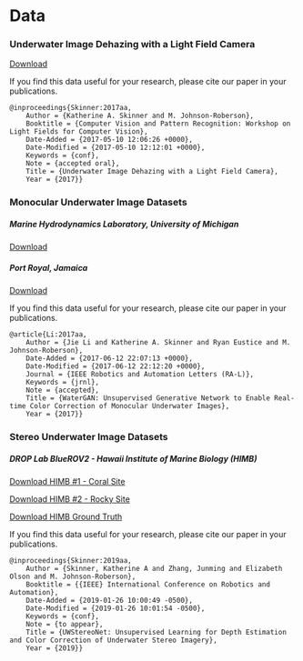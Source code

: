 # Data
### Underwater Image Dehazing with a Light Field Camera
[Download](https://drive.google.com/file/d/0BzY2TG1VpXRoQUdyaTdpR0lDYkE/view?usp=sharing)

If you find this data useful for your research, please cite our paper in your publications.

```
@inproceedings{Skinner:2017aa,
	Author = {Katherine A. Skinner and M. Johnson-Roberson},
	Booktitle = {Computer Vision and Pattern Recognition: Workshop on Light Fields for Computer Vision},
	Date-Added = {2017-05-10 12:06:26 +0000},
	Date-Modified = {2017-05-10 12:12:01 +0000},
	Keywords = {conf},
	Note = {accepted oral},
	Title = {Underwater Image Dehazing with a Light Field Camera},
	Year = {2017}}
```

### Monocular Underwater Image Datasets
##### Marine Hydrodynamics Laboratory, University of Michigan
[Download](http://www.umich.edu/~dropopen/MHL.tar.gz)

##### Port Royal, Jamaica
[Download](http://www.umich.edu/~dropda/Jamaica.tar.gz)

If you find this data useful for your research, please cite our paper in your publications.

```
@article{Li:2017aa,
	Author = {Jie Li and Katherine A. Skinner and Ryan Eustice and M. Johnson-Roberson},
	Date-Added = {2017-06-12 22:07:13 +0000},
	Date-Modified = {2017-06-12 22:12:20 +0000},
	Journal = {IEEE Robotics and Automation Letters (RA-L)},
	Keywords = {jrnl},
	Note = {accepted},
	Title = {WaterGAN: Unsupervised Generative Network to Enable Real-time Color Correction of Monocular Underwater Images},
	Year = {2017}}
```

### Stereo Underwater Image Datasets
##### DROP Lab BlueROV2 - Hawaii Institute of Marine Biology (HIMB)
[Download HIMB #1 - Coral Site](http://www.umich.edu/~dropopen2/DROPUWStereo_HIMB1_docksite.tar.gz)

[Download HIMB #2 - Rocky Site](http://www.umich.edu/~dropopen2/DROPUWStereo_HIMB2_labsite.tar.gz)

[Download HIMB Ground Truth](http://www.umich.edu/~dropopen2/DROPUWStereo_HIMB_ground.tar.gz)

If you find this data useful for your research, please cite our paper in your publications.

```
@inproceedings{Skinner:2019aa,
	Author = {Skinner, Katherine A and Zhang, Junming and Elizabeth Olson and M. Johnson-Roberson},
	Booktitle = {{IEEE} International Conference on Robotics and Automation},
	Date-Added = {2019-01-26 10:00:49 -0500},
	Date-Modified = {2019-01-26 10:01:54 -0500},
	Keywords = {conf},
	Note = {to appear},
	Title = {UWStereoNet: Unsupervised Learning for Depth Estimation and Color Correction of Underwater Stereo Imagery},
	Year = {2019}}
```
